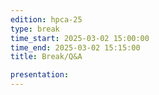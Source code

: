 ```yaml
---
edition: hpca-25
type: break
time_start: 2025-03-02 15:00:00
time_end: 2025-03-02 15:15:00
title: Break/Q&A

presentation:
---
```

